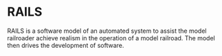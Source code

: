 # RAILS
RAILS is a software model of an automated system to assist the model railroader achieve realism in the operation of a model railroad. The model then drives the development of software.
